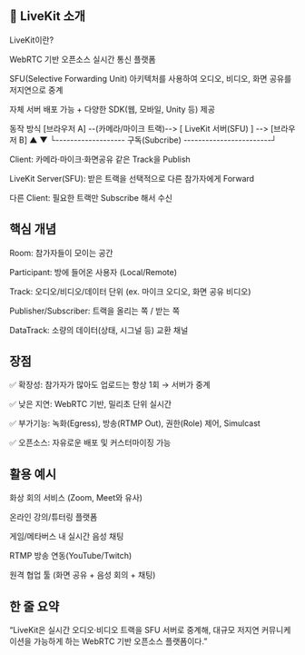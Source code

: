 ## 📡 LiveKit 소개
LiveKit이란?

WebRTC 기반 오픈소스 실시간 통신 플랫폼

SFU(Selective Forwarding Unit) 아키텍처를 사용하여 오디오, 비디오, 화면 공유를 저지연으로 중계

자체 서버 배포 가능 + 다양한 SDK(웹, 모바일, Unity 등) 제공

동작 방식
[브라우저 A] --(카메라/마이크 트랙)--> [ LiveKit 서버(SFU) ] --> [브라우저 B]
▲                                                           ▼
└------------------- 구독(Subcribe) ------------------------┘


Client: 카메라·마이크·화면공유 같은 Track을 Publish

LiveKit Server(SFU): 받은 트랙을 선택적으로 다른 참가자에게 Forward

다른 Client: 필요한 트랙만 Subscribe 해서 수신

## 핵심 개념

Room: 참가자들이 모이는 공간

Participant: 방에 들어온 사용자 (Local/Remote)

Track: 오디오/비디오/데이터 단위 (ex. 마이크 오디오, 화면 공유 비디오)

Publisher/Subscriber: 트랙을 올리는 쪽 / 받는 쪽

DataTrack: 소량의 데이터(상태, 시그널 등) 교환 채널

## 장점

✅ 확장성: 참가자가 많아도 업로드는 항상 1회 → 서버가 중계

✅ 낮은 지연: WebRTC 기반, 밀리초 단위 실시간

✅ 부가기능: 녹화(Egress), 방송(RTMP Out), 권한(Role) 제어, Simulcast

✅ 오픈소스: 자유로운 배포 및 커스터마이징 가능

## 활용 예시

화상 회의 서비스 (Zoom, Meet와 유사)

온라인 강의/튜터링 플랫폼

게임/메타버스 내 실시간 음성 채팅

RTMP 방송 연동(YouTube/Twitch)

원격 협업 툴 (화면 공유 + 음성 회의 + 채팅)

## 한 줄 요약

“LiveKit은 실시간 오디오·비디오 트랙을 SFU 서버로 중계해, 대규모 저지연 커뮤니케이션을 가능하게 하는 WebRTC 기반 오픈소스 플랫폼이다.”